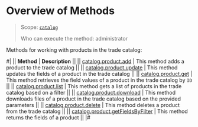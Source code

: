 # Overview of Methods

> Scope: [`catalog`](../../scopes/permissions.md)
>
> Who can execute the method: administrator

Methods for working with products in the trade catalog:

#|
|| **Method** | **Description** ||
|| [catalog.product.add](./catalog-product-add.md) | This method adds a product to the trade catalog ||
|| [catalog.product.update](./catalog-product-update.md) | This method updates the fields of a product in the trade catalog ||
|| [catalog.product.get](./catalog-product-get.md) | This method retrieves the field values of a product in the trade catalog by `ID` ||
|| [catalog.product.list](./catalog-product-list.md) | This method gets a list of products in the trade catalog based on a filter ||
|| [catalog.product.download](./catalog-product-download.md) | This method downloads files of a product in the trade catalog based on the provided parameters ||
|| [catalog.product.delete](./catalog-product-delete.md) | This method deletes a product from the trade catalog ||
|| [catalog.product.getFieldsByFilter](./catalog-product-get-fields-by-filter.md) | This method returns the fields of a product ||
|#